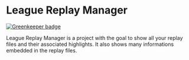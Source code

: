 # League Replay Manager

[![Greenkeeper badge](https://badges.greenkeeper.io/maxjoehnk/league-replay-manager.svg)](https://greenkeeper.io/)

League Replay Manager is a project with the goal to show all your replay files and their associated highlights.
It also shows many informations embedded in the replay files.
